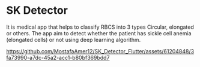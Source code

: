 # SK Detector
It is medical app that helps to classify RBCS into 3 types Circular, elongated or others. 
The app aim to detect whether the patient has sickle cell anemia (elongated cells) or not using deep learning algorithm.



https://github.com/MostafaAmer12/SK_Detector_Flutter/assets/61204848/3fa73990-a7dc-45a2-acc1-b80bf369bdd7

